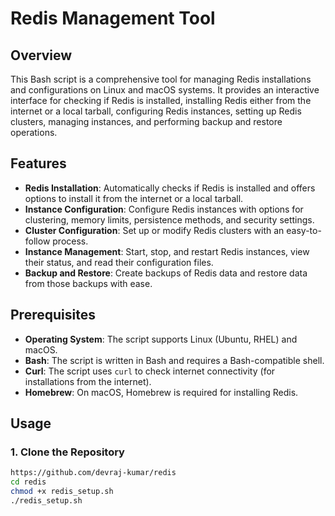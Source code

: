 # Redis Management Tool

## Overview

This Bash script is a comprehensive tool for managing Redis installations and configurations on Linux and macOS systems. It provides an interactive interface for checking if Redis is installed, installing Redis either from the internet or a local tarball, configuring Redis instances, setting up Redis clusters, managing instances, and performing backup and restore operations.

## Features

- **Redis Installation**: Automatically checks if Redis is installed and offers options to install it from the internet or a local tarball.
- **Instance Configuration**: Configure Redis instances with options for clustering, memory limits, persistence methods, and security settings.
- **Cluster Configuration**: Set up or modify Redis clusters with an easy-to-follow process.
- **Instance Management**: Start, stop, and restart Redis instances, view their status, and read their configuration files.
- **Backup and Restore**: Create backups of Redis data and restore data from those backups with ease.

## Prerequisites

- **Operating System**: The script supports Linux (Ubuntu, RHEL) and macOS.
- **Bash**: The script is written in Bash and requires a Bash-compatible shell.
- **Curl**: The script uses `curl` to check internet connectivity (for installations from the internet).
- **Homebrew**: On macOS, Homebrew is required for installing Redis.

## Usage

### 1. Clone the Repository

```bash
https://github.com/devraj-kumar/redis
cd redis
chmod +x redis_setup.sh
./redis_setup.sh
